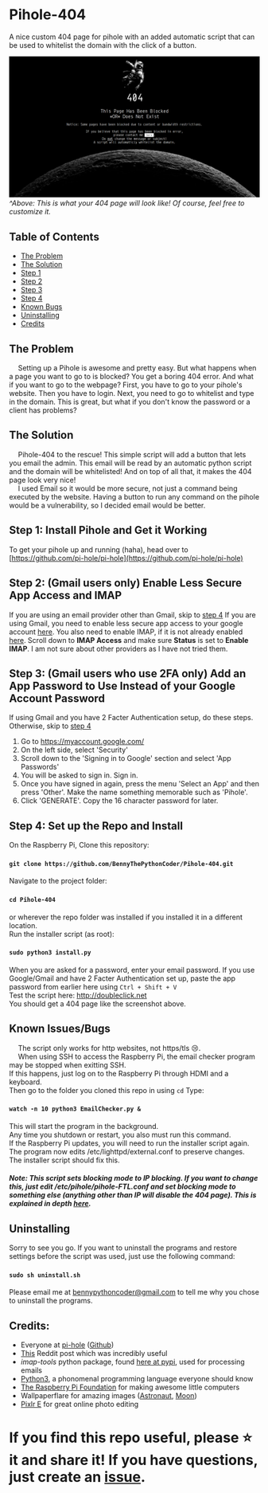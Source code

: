 # Pihole-404
A nice custom 404 page for pihole with an added automatic script that can be used to whitelist the domain with the click of a button.

![This is what your 404 page will look like. Of course, you can also customize it.](./Screenshot.png)
_^Above: This is what your 404 page will look like! Of course, feel free to customize it._

## Table of Contents
*  [The Problem](#the-problem)
*  [The Solution](#the-solution)
*  [Step 1](#step-1-install-pihole-and-get-it-working)
*  [Step 2](#step-2-gmail-users-only-enable-less-secure-app-access-and-imap)
*  [Step 3](#step-3-gmail-users-who-use-2fa-only-add-an-app-password-to-use-instead-of-your-google-account-password)
*  [Step 4](#step-4-set-up-the-repo-and-install)
*  [Known Bugs](#known-issuesbugs)
*  [Uninstalling](#uninstalling)
*  [Credits](#credits)

## The Problem
&emsp; Setting up a Pihole is awesome and pretty easy. But what happens when a page you want to go to is blocked? You get a boring 404 error. And what if you want to go to the webpage? First, you have to go to your pihole's website. Then you have to login. Next, you need to go to whitelist and type in the domain. This is great, but what if you don't know the password or a client has problems?

## The Solution
&emsp; Pihole-404 to the rescue! This simple script will add a button that lets you email the admin. This email will be read by an automatic python script and the domain will be whitelisted! And on top of all that, it makes the 404 page look very nice!\
&emsp; I used Email so it would be more secure, not just a command being executed by the website. Having a button to run any command on the pihole would be a vulnerability, so I decided email would be better.

## Step 1: Install Pihole and Get it Working
To get your pihole up and running (haha), head over to [https://github.com/pi-hole/pi-hole](https://github.com/pi-hole/pi-hole)

## Step 2: (Gmail users only) Enable Less Secure App Access and IMAP
If you are using an email provider other than Gmail, skip to [step 4](#step-4-set-up-the-repo-and-install)
If you are using Gmail, you need to enable less secure app access to your google account [here](https://myaccount.google.com/lesssecureapps). You also need to enable IMAP, if it is not already enabled [here](https://mail.google.com/mail/u/0/#settings/fwdandpop). Scroll down to **IMAP Access** and make sure **Status** is set to **Enable IMAP**. I am not sure about other providers as I have not tried them.

## Step 3: (Gmail users who use 2FA only) Add an App Password to Use Instead of your Google Account Password
If using Gmail and you have 2 Facter Authentication setup, do these steps. Otherwise, skip to [step 4](#step-4-set-up-the-repo-and-install)
1. Go to https://myaccount.google.com/
2. On the left side, select 'Security'
3. Scroll down to the 'Signing in to Google' section and select 'App Passwords'
4. You will be asked to sign in. Sign in.
5. Once you have signed in again, press the menu 'Select an App' and then press 'Other'. Make the name something memorable such as 'Pihole'.
6. Click 'GENERATE'. Copy the 16 character password for later.

## Step 4: Set up the Repo and Install
On the Raspberry Pi, Clone this repository:
#### `git clone https://github.com/BennyThePythonCoder/Pihole-404.git`
Navigate to the project folder:
#### `cd Pihole-404`
or wherever the repo folder was installed if you installed it in a different location.\
Run the installer script (as root):
#### `sudo python3 install.py`
When you are asked for a password, enter your email password. If you use Google/Gmail and have 2 Facter Authentication set up, paste the app password from earlier here using `Ctrl + Shift + V`\
Test the script here: http://doubleclick.net \
You should get a 404 page like the screenshot above.

## Known Issues/Bugs
&emsp; The script only works for http websites, not https/tls 😢.\
&emsp; When using SSH to access the Raspberry Pi, the email checker program may be stopped when exitting SSH.\
If this happens, just log on to the Raspberry Pi through HDMI and a keyboard.\
Then go to the folder you cloned this repo in using `cd` Type:
#### `watch -n 10 python3 EmailChecker.py &`
This will start the program in the background.\
Any time you shutdown or restart, you also must run this command.\
If the Raspberry Pi updates, you will need to run the installer script again. The program now edits /etc/lighttpd/external.conf to preserve changes.\
The installer script should fix this.
#### _Note: This script sets blocking mode to IP blocking. If you want to change this, just edit /etc/pihole/pihole-FTL.conf and set blocking mode to something else (anything other than IP will disable the 404 page). This is explained in depth [here](https://docs.pi-hole.net/ftldns/blockingmode/)._

## Uninstalling
Sorry to see you go. If you want to uninstall the programs and restore settings before the script was used, just use the following command:
#### `sudo sh uninstall.sh`
Please email me at [bennypythoncoder@gmail.com](mailto:bennypythoncoder@gmail.com?subject=Why%20I%20uninstalled%20Pihole-404) to tell me why you chose to uninstall the programs.

## Credits:
* Everyone at [pi-hole](https://pi-hole.net) ([Github](https://github.com/pi-hole/pi-hole))
* [This](https://www.reddit.com/r/pihole/comments/a9v7jj/how_to_install_a_custom_block_page_for_websites/) Reddit post which was incredibly useful
* *imap-tools* python package, found [here at pypi](https://pypi.org/project/imap-tools/), used for processing emails
* [Python3](https://python.org), a phonomenal programming language everyone should know
* [The Raspberry Pi Foundation](https://raspberrypi.org) for making awesome little computers
* Wallpaperflare for amazing images ([Astronaut](https://www.wallpaperflare.com/astronaut-clipart-space-monochrome-artwork-copy-space-close-up-wallpaper-ppoyl), [Moon](https://www.wallpaperflare.com/minimalism-space-black-background-artwork-simple-background-wallpaper-pmmgi))
* [Pixlr E](https://pixlr.com/e/) for great online photo editing

# If you find this repo useful, **please ⭐ it and share it!** If you have questions, just create an [issue](https://github.com/BennyThePythonCoder/Pihole-404/issues).
